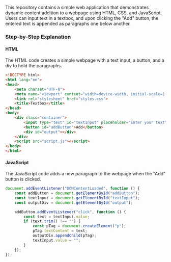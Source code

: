 This repository contains a simple web application that demonstrates dynamic content addition to a webpage using HTML, CSS, and JavaScript. Users can input text in a textbox, and upon clicking the "Add" button, the entered text is appended as paragraphs one below another.

### Step-by-Step Explanation

#### HTML 

The HTML code creates a simple webpage with a text input, a button, and a div to hold the paragraphs.

```html
<!DOCTYPE html>
<html lang="en">
<head>
    <meta charset="UTF-8">
    <meta name="viewport" content="width=device-width, initial-scale=1.0">
    <link rel="stylesheet" href="styles.css">
    <title>Textbox</title>
</head>
<body>
    <div class="container">
        <input type="text" id="textInput" placeholder="Enter your text">
        <button id="addButton">Add</button>
        <div id="output"></div>
    </div>
    <script src="script.js"></script>
</body>
</html>
```

#### JavaScript

The JavaScript code adds a new paragraph to the webpage when the "Add" button is clicked.

```javascript
document.addEventListener("DOMContentLoaded", function () {
    const addButton = document.getElementById("addButton");
    const textInput = document.getElementById("textInput");
    const outputDiv = document.getElementById("output");

    addButton.addEventListener("click", function () {
        const text = textInput.value;
        if (text.trim() !== "") {
            const pTag = document.createElement("p");
            pTag.textContent = text;
            outputDiv.appendChild(pTag);
            textInput.value = "";
        }
    });
});


